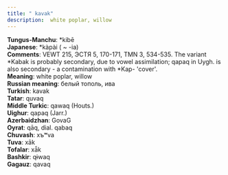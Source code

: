 ```yaml
---
title: " kavak"
description:  white poplar, willow
---
```


<strong>Tungus-Manchu</strong>:  *kibē<br>
<strong>Japanese</strong>:  *kàpài ( ~ -ia)<br>
<strong>Comments</strong>:  VEWT 215, ЭСТЯ 5, 170-171, TMN 3, 534-535. The variant *Kabak is probably secondary, due to vowel assimilation; qapaq in Uygh. is also secondary - a contamination with *Kap- 'cover'.<br>
<strong>Meaning</strong>:  white poplar, willow<br>
<strong>Russian meaning</strong>:  белый тополь, ива<br>
<strong>Turkish</strong>:  kavak<br>
<strong>Tatar</strong>:  quvaq<br>
<strong>Middle Turkic</strong>:  qawaq (Houts.)<br>
<strong>Uighur</strong>:  qapaq (Jarr.)<br>
<strong>Azerbaidzhan</strong>:  GovaG<br>
<strong>Oyrat</strong>:  qāq, dial. qabaq<br>
<strong>Chuvash</strong>:  хъʷva<br>
<strong>Tuva</strong>:  xāk<br>
<strong>Tofalar</strong>:  xā̃k<br>
<strong>Bashkir</strong>:  qɨwaq<br>
<strong>Gagauz</strong>:  qavaq<br>


